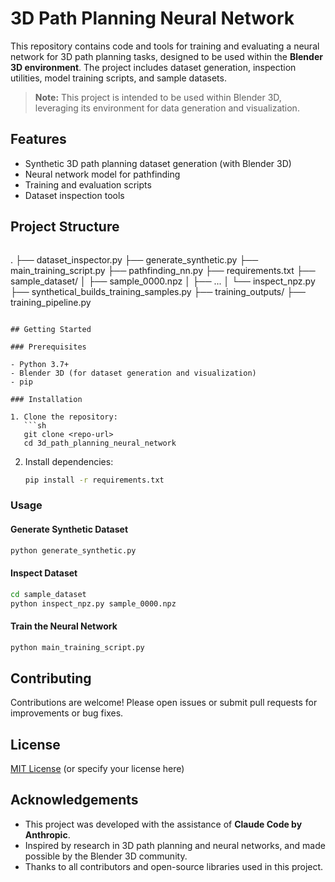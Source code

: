 # 3D Path Planning Neural Network

This repository contains code and tools for training and evaluating a neural network for 3D path planning tasks, designed to be used within the **Blender 3D environment**. The project includes dataset generation, inspection utilities, model training scripts, and sample datasets.

> **Note:** This project is intended to be used within Blender 3D, leveraging its environment for data generation and visualization.

## Features

- Synthetic 3D path planning dataset generation (with Blender 3D)
- Neural network model for pathfinding
- Training and evaluation scripts
- Dataset inspection tools

## Project Structure

```markdown
```
.
├── dataset_inspector.py
├── generate_synthetic.py
├── main_training_script.py
├── pathfinding_nn.py
├── requirements.txt
├── sample_dataset/
│   ├── sample_0000.npz
│   ├── ...
│   └── inspect_npz.py
├── synthetical_builds_training_samples.py
├── training_outputs/
├── training_pipeline.py
```

## Getting Started

### Prerequisites

- Python 3.7+
- Blender 3D (for dataset generation and visualization)
- pip

### Installation

1. Clone the repository:
   ```sh
   git clone <repo-url>
   cd 3d_path_planning_neural_network
   ```

2. Install dependencies:
   ```sh
   pip install -r requirements.txt
   ```

### Usage

#### Generate Synthetic Dataset

```sh
python generate_synthetic.py
```

#### Inspect Dataset

```sh
cd sample_dataset
python inspect_npz.py sample_0000.npz
```

#### Train the Neural Network

```sh
python main_training_script.py
```


## Contributing

Contributions are welcome! Please open issues or submit pull requests for improvements or bug fixes.

## License

[MIT License](LICENSE) (or specify your license here)

## Acknowledgements

- This project was developed with the assistance of **Claude Code by Anthropic**.
- Inspired by research in 3D path planning and neural networks, and made possible by the Blender 3D community.
- Thanks to all contributors and open-source libraries used in this project.

